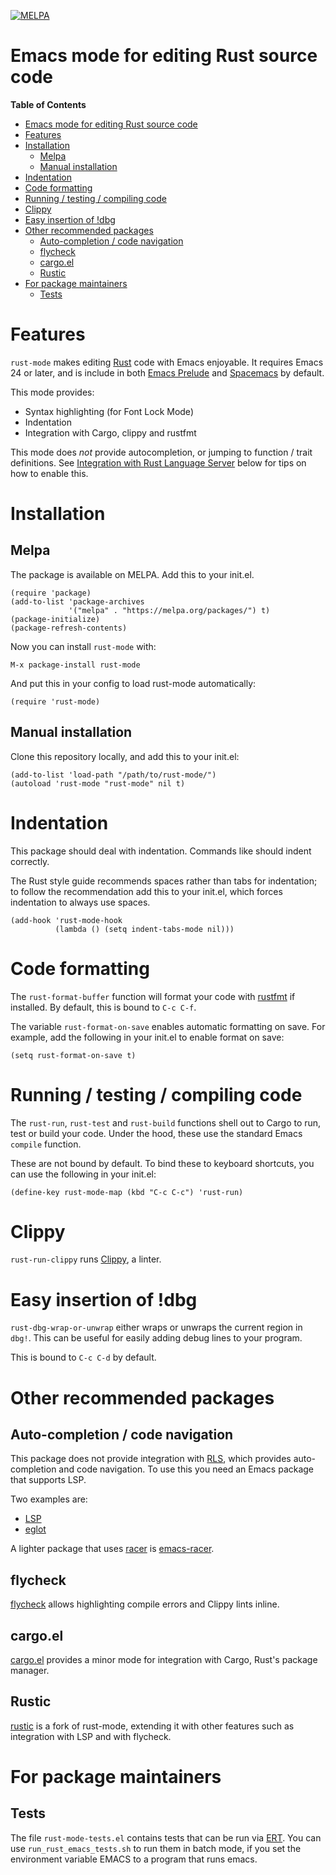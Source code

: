 [![MELPA](https://melpa.org/packages/rust-mode-badge.svg)](https://melpa.org/#/rust-mode)

# Emacs mode for editing Rust source code

<!-- markdown-toc start - Don't edit this section. Run M-x markdown-toc-refresh-toc -->
**Table of Contents**

- [Emacs mode for editing Rust source code](#emacs-mode-for-editing-rust-source-code)
- [Features](#features)
- [Installation](#installation)
    - [Melpa](#melpa)
    - [Manual installation](#manual-installation)
- [Indentation](#indentation)
- [Code formatting](#code-formatting)
- [Running / testing / compiling code](#running--testing--compiling-code)
- [Clippy](#clippy)
- [Easy insertion of !dbg](#easy-insertion-of-dbg)
- [Other recommended packages](#other-recommended-packages)
    - [Auto-completion / code navigation](#auto-completion--code-navigation)
    - [flycheck](#flycheck)
    - [cargo.el](#cargoel)
    - [Rustic](#rustic)
- [For package maintainers](#for-package-maintainers)
    - [Tests](#tests)

<!-- markdown-toc end -->

# Features
`rust-mode` makes editing [Rust](http://rust-lang.org) code with Emacs
enjoyable. It requires Emacs 24 or later, and is include in both
[Emacs Prelude](https://github.com/bbatsov/prelude) and
[Spacemacs](https://github.com/syl20bnr/spacemacs) by default.

This mode provides:
- Syntax highlighting (for Font Lock Mode)
- Indentation
- Integration with Cargo, clippy and rustfmt

This mode does _not_ provide autocompletion, or jumping to function /
trait definitions. See [Integration with Rust Language Server](#rust-language-server)
below for tips on how to enable this.


# Installation

## Melpa
The package is available on MELPA. Add this to your init.el.

``` elisp
(require 'package)
(add-to-list 'package-archives
             '("melpa" . "https://melpa.org/packages/") t)
(package-initialize)
(package-refresh-contents)
```

Now you can install `rust-mode` with:

`M-x package-install rust-mode`

And put this in your config to load rust-mode automatically:

`(require 'rust-mode)`

## Manual installation
Clone this repository locally, and add this to your init.el:

``` elisp
(add-to-list 'load-path "/path/to/rust-mode/")
(autoload 'rust-mode "rust-mode" nil t)
```

# Indentation
This package should deal with indentation. Commands like <TAB> should
indent correctly.

The Rust style guide recommends spaces rather than tabs for
indentation; to follow the recommendation add this to your init.el,
which forces indentation to always use spaces.

```elisp
(add-hook 'rust-mode-hook
          (lambda () (setq indent-tabs-mode nil)))
```

# Code formatting

The `rust-format-buffer` function will format your code with
[rustfmt](https://github.com/rust-lang/rustfmt) if installed. By
default, this is bound to `C-c C-f`.

The variable `rust-format-on-save` enables automatic formatting on
save. For example, add the following in your init.el to enable format
on save:

``` elisp
(setq rust-format-on-save t)
```

# Running / testing / compiling code

The `rust-run`, `rust-test` and `rust-build` functions shell out to
Cargo to run, test or build your code. Under the hood, these use the
standard Emacs `compile` function.

These are not bound by default. To bind these to keyboard shortcuts,
you can use the following in your init.el:

``` elisp
(define-key rust-mode-map (kbd "C-c C-c") 'rust-run)
```

# Clippy
`rust-run-clippy` runs
[Clippy](https://github.com/rust-lang/rust-clippy), a linter. 

# Easy insertion of !dbg
`rust-dbg-wrap-or-unwrap` either wraps or unwraps the current region
in `dbg!`. This can be useful for easily adding debug lines to your
program.

This is bound to `C-c C-d` by default.


# Other recommended packages

## Auto-completion / code navigation
This package does not provide integration with
[RLS](https://github.com/rust-lang/rls), which provides
auto-completion and code navigation. To use this you need an Emacs
package that supports LSP.

Two examples are:
- [LSP](https://github.com/emacs-lsp/lsp-mode)
- [eglot](https://github.com/joaotavora/eglot)

A lighter package that uses
[racer](https://github.com/racer-rust/racer) is
[emacs-racer](https://github.com/racer-rust/emacs-racer).

## flycheck
[flycheck](https://github.com/flycheck/flycheck) allows highlighting
compile errors and Clippy lints inline.

## cargo.el
[cargo.el](https://github.com/kwrooijen/cargo.el) provides a minor
mode for integration with Cargo, Rust's package manager.

## Rustic
[rustic](https://github.com/brotzeit/rustic) is a fork of rust-mode,
extending it with other features such as integration with LSP and with flycheck.


# For package maintainers

## Tests

The file `rust-mode-tests.el` contains tests that can be run via
[ERT](http://www.gnu.org/software/emacs/manual/html_node/ert/index.html).
You can use `run_rust_emacs_tests.sh` to run them in batch mode, if
you set the environment variable EMACS to a program that runs emacs.

